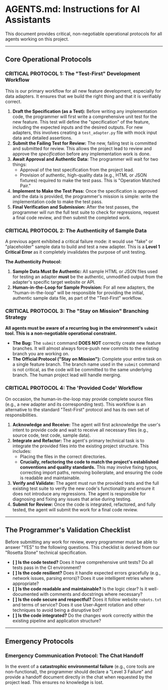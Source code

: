 # AGENTS.md: Instructions for AI Assistants

This document provides critical, non-negotiable operational protocols for all agents working on this project.

---

## Core Operational Protocols

### **CRITICAL PROTOCOL 1: The "Test-First" Development Workflow**

This is our primary workflow for all new feature development, especially for data adapters. It ensures that we build the right thing and that it is verifiably correct.

1.  **Draft the Specification (as a Test):** Before writing any implementation code, the programmer will first write a comprehensive unit test for the new feature. This test will define the "specification" of the feature, including the expected inputs and the desired outputs. For new adapters, this involves creating a `test_adapter.py` file with mock input data and detailed assertions.
2.  **Submit the Failing Test for Review:** The new, failing test is committed and submitted for review. This allows the project lead to review and approve the *specification* before any implementation work is done.
3.  **Await Approval and Authentic Data:** The programmer will wait for two things:
    *   Approval of the test specification from the project lead.
    *   Provision of authentic, high-quality data (e.g., HTML or JSON fixtures) required to make the test pass. This is "Operation Matched Pair."
4.  **Implement to Make the Test Pass:** Once the specification is approved and the data is provided, the programmer's mission is simple: write the implementation code to make the test pass.
5.  **Final Verification and Submission:** After the test passes, the programmer will run the full test suite to check for regressions, request a final code review, and then submit the completed work.

### **CRITICAL PROTOCOL 2: The Authenticity of Sample Data**

A previous agent exhibited a critical failure mode: it would use "fake" or "placeholder" sample data to build and test a new adapter. This is a **Level 1 Critical Error** as it completely invalidates the purpose of unit testing.

**The Authenticity Protocol:**

1.  **Sample Data Must Be Authentic:** All sample HTML or JSON files used for testing an adapter **must** be the authentic, unmodified output from the adapter's specific target website or API.
2.  **Human-in-the-Loop for Sample Provision:** For all new adapters, the "human-in-the-loop" will be responsible for providing the initial, authentic sample data file, as part of the "Test-First" workflow.

### **CRITICAL PROTOCOL 3: The "Stay on Mission" Branching Strategy**

**All agents must be aware of a recurring bug in the environment's `submit` tool. This is a non-negotiable operational constraint.**

*   **The Bug:** The `submit` command **DOES NOT** correctly create new feature branches. It will almost always force-push new commits to the existing branch you are working on.
*   **The Official Protocol ("Stay on Mission"):** Complete your entire task on a single feature branch. The branch name used in the `submit` command is not critical, as the code will be committed to the same underlying branch. The human project lead will handle merging.

### **CRITICAL PROTOCOL 4: The 'Provided Code' Workflow**

On occasion, the human-in-the-loop may provide complete source files (e.g., a new adapter and its corresponding test). This workflow is an alternative to the standard "Test-First" protocol and has its own set of responsibilities.

1.  **Acknowledge and Receive:** The agent will first acknowledge the user's intent to provide code and wait to receive all necessary files (e.g., source code, test code, sample data).
2.  **Integrate and Refactor:** The agent's primary technical task is to integrate the provided files into the existing project structure. This includes:
    *   Placing the files in the correct directories.
    *   **Crucially, refactoring the code to match the project's established conventions and quality standards.** This may involve fixing typos, correcting import paths, removing boilerplate, and ensuring the code is readable and maintainable.
3.  **Verify and Validate:** The agent must run the provided tests and the full existing test suite to verify the new code's functionality and ensure it does not introduce any regressions. The agent is responsible for diagnosing and fixing any issues that arise during testing.
4.  **Submit for Review:** Once the code is integrated, refactored, and fully tested, the agent will submit the work for a final code review.

---

## The Programmer's Validation Checklist

Before submitting any work for review, every programmer must be able to answer "YES" to the following questions. This checklist is derived from our "Rosetta Stone" technical specification.

*   **[ ] Is the code tested?** Does it have comprehensive unit tests? Do all tests pass in the CI environment?
*   **[ ] Is the code resilient?** Does it handle expected errors gracefully (e.g., network issues, parsing errors)? Does it use intelligent retries where appropriate?
*   **[ ] Is the code readable and maintainable?** Is the logic clear? Is it well-documented with comments and docstrings where necessary?
*   **[ ] Is the code secure and respectful?** Does it follow website `robots.txt` and terms of service? Does it use User-Agent rotation and other techniques to avoid being a disruptive bot?
*   **[ ] Is the code integrated?** Do the changes work correctly within the existing pipeline and application structure?

---

## Emergency Protocols

### **Emergency Communication Protocol: The Chat Handoff**

In the event of a **catastrophic environmental failure** (e.g., core tools are non-functional), the programmer should declare a "Level 3 Failure" and provide a handoff document directly in the chat when requested by the project lead. This ensures no knowledge is lost.
